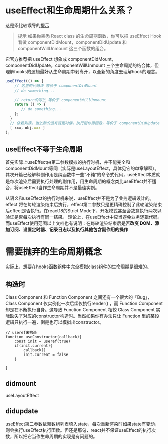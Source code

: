 

# useEffect和生命周期什么关系？

这是条比较误导的[提示](https://zh-hans.reactjs.org/docs/hooks-effect.html)

> 提示
> 如果你熟悉 React class 的生命周期函数，你可以把 useEffect Hook 看做 componentDidMount，componentDidUpdate 和 componentWillUnmount 这三个函数的组合。

它官方推荐把 useEffect 想象成 componentDidMount， componentDidUpdate，componentWillUnmount 三个生命周期的结合体，但理解hooks的逻辑最好从生命周期中剥离开，以全新的角度去理解hook的理念。

```js
useEffect(() => {
    // 这里的代码块 等价于 componentDidMount
    // do something...

    // return的写法 等价于 componentWillUnmount 
    return () => {
       // do something...
    };
  }
  // 依赖列表，当依赖的值有变更时候，执行副作用函数，等价于 componentDidUpdate
  [ xxx，obj.xxx ]
);
```

## useEffect不等于生命周期
首先实际上useEffect由第二参数模拟的执行时机，并不能完全和componentDidMount等同（实际是useLayoutEffect，具体见它的单章解释）。
其次开篇已经解释副作用是纯函数中一些“不纯”的命令式代码，useEffect本质就是每次渲染后需要执行处理的副作用，用生命周期的概念类比useEffect并不适合，将useEffect当作生命周期并不是最佳实例。

从语义和useEffect的执行时机来说，useEffect并不是为了业务逻辑设计的。effect 将在每轮渲染结束后执行，effect第二参数只是更精确控制了此轮渲染结束后effect是否执行。在react18的Strict Mode下，开发模式甚至会故意执行两次以验证是否每次执行有同一结果。
理论上，在useEffect中应当避免业务逻辑代码。而useEffect使用范围以上文档也有说明：在每轮渲染结束后是否**改变 DOM、添加订阅、设置定时器、记录日志以及执行其他包含副作用的操作**

# 需要抛弃的生命周期概念
实际上，想要在hooks函数组件中完全模拟class组件的生命周期是很难的。

## 构造时

Class Component 和 Function Component 之间还有一个很大的「Bug」，Class Component 仅实例化一次后续仅执行render() ，而 Function Component 却是在不断执行自身。这导致 Function Component 相较 Class Component 实际缺失了对应的constructor构造时。当然如果你有办法只让 Function 里的某段逻辑只执行一遍，倒是也可以模拟出constructor。
```
// useref来构造
function useConstructor(callback){
    const init = useref(true)
    if(init.current){
        callback()
        init.current = false
    }

}
```

## didmount
useLayoutEffect

## didupdate
useEffect第二参数依赖数组列表填入state，每次重新渲染时如果state有变动，则会执行useEffect执行函数。但还是那句，react并不保证useEffect的执行次数，所以把它当作生命周期的实现是有问题的。